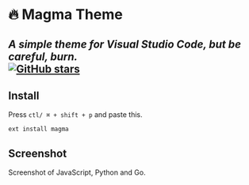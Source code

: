 # 🔥 Magma Theme
_A simple theme for Visual Studio Code, but be careful, burn._ <br>
[![GitHub stars](https://img.shields.io/github/stars/Sn4peW/VsCode-Magma-Theme.svg?style=social&label=Stars)](https://github.com/Sn4peW/VsCode-Magma-Theme/stargazers/)
---
## Install
Press `ctl/ ⌘ + shift + p` and paste this.
```
ext install magma
```
## Screenshot
Screenshot of JavaScript, Python and Go.

